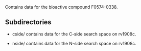 Contains data for the bioactive compound F0574-0338.

## Subdirectories

- cside/ contains data for the C-side search space on rv1908c.

- nside/ contains data for the N-side search space on rv1908c.

